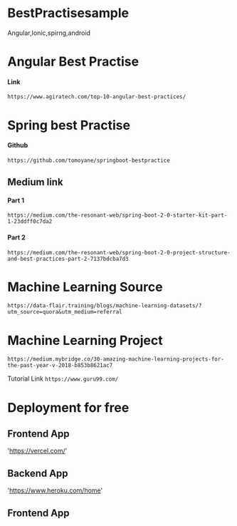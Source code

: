 # BestPractisesample
Angular,Ionic,spirng,android


# Angular Best Practise

#### Link

`https://www.agiratech.com/top-10-angular-best-practices/`



# Spring best Practise 

#### Github
`https://github.com/tomoyane/springboot-bestpractice`

## Medium link
#### Part 1
`
https://medium.com/the-resonant-web/spring-boot-2-0-starter-kit-part-1-23ddff0c7da2
`
#### Part 2
`
https://medium.com/the-resonant-web/spring-boot-2-0-project-structure-and-best-practices-part-2-7137bdcba7d3 `


# Machine Learning Source

`https://data-flair.training/blogs/machine-learning-datasets/?utm_source=quora&utm_medium=referral `

# Machine Learning Project
`https://medium.mybridge.co/30-amazing-machine-learning-projects-for-the-past-year-v-2018-b853b8621ac7`

Tutorial Link
`https://www.guru99.com/`


# Deployment for free

## Frontend App
'https://vercel.com/'
## Backend App
'https://www.heroku.com/home'
## Frontend App

